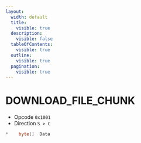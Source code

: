 ```yaml
---
layout:
  width: default
  title:
    visible: true
  description:
    visible: false
  tableOfContents:
    visible: true
  outline:
    visible: true
  pagination:
    visible: true
---
```


# DOWNLOAD\_FILE\_CHUNK

* Opcode `0x1001`
* Direction `S > C`

```csharp
*    byte[]  Data
```
